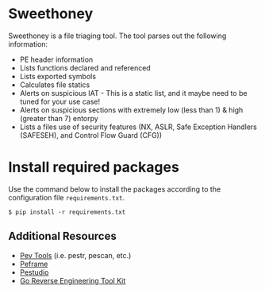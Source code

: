 # Sweethoney
Sweethoney is a file triaging tool.  The tool parses out the following information:

* PE header information
* Lists functions declared and referenced
* Lists exported symbols
* Calculates file statics
* Alerts on suspicious IAT - This is a static list, and it maybe need to be tuned for your use case!
* Alerts on suspicious sections with extremely low (less than 1) & high (greater than 7) entorpy
* Lists a files use of security features (NX, ASLR, Safe Exception Handlers (SAFESEH), and Control Flow Guard (CFG))

# Install required packages
Use the command below to install the packages according to the configuration file `requirements.txt`.

```
$ pip install -r requirements.txt
```


## Additional Resources
* [Pev Tools](https://github.com/merces/pev) (i.e. pestr, pescan, etc.)
* [Peframe](https://github.com/merces/pev)
* [Pestudio](https://www.winitor.com/)
* [Go Reverse Engineering Tool Kit](https://go-re.tk/)

